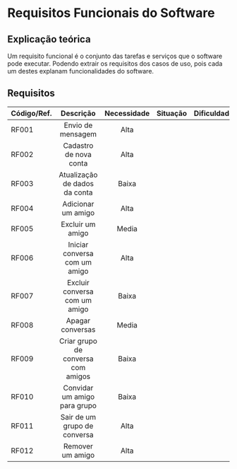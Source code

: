 # Requisitos Funcionais do Software

## Explicação teórica
Um requisito funcional é o conjunto das tarefas e serviços que o software pode executar. Podendo extrair os requisitos dos casos de uso, pois cada um destes explanam funcionalidades do software.

## Requisitos

| Código/Ref. |              Descrição             | Necessidade |   Situação  | Dificuldade |
|-------------|:----------------------------------:|:-----------:|:-----------:|:-----------:|
|    RF001    |          Envio de mensagem         |     Alta    |             |             |
|    RF002    |       Cadastro de nova conta       |     Alta    |             |             |
|    RF003    |    Atualização de dados da conta   |    Baixa    |             |             |
|    RF004    |         Adicionar um amigo         |     Alta    |             |             |
|    RF005    |          Excluir um amigo          |    Media    |             |             |
|    RF006    |    Iniciar conversa com um amigo   |     Alta    |             |             |
|    RF007    |    Excluir conversa com um amigo   |    Baixa    |             |             |
|    RF008    |          Apagar conversas          |    Media    |             |             |
|    RF009    | Criar grupo de conversa com amigos |    Baixa    |             |             |
|    RF010    |    Convidar um amigo para grupo    |    Baixa    |             |             |
|    RF011    |    Sair de um grupo de conversa    |     Alta    |             |             |
|    RF012    |          Remover um amigo          |     Alta    |             |             |
